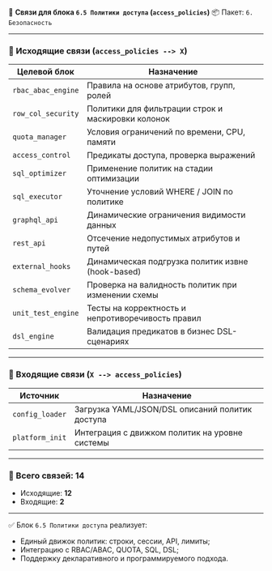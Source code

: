 🔐 **Связи для блока `6.5 Политики доступа` (`access_policies`)**
📦 Пакет: `6. Безопасность`

---

### 🔻 Исходящие связи (`access_policies --> X`)

| Целевой блок       | Назначение                                         |
| ------------------ | -------------------------------------------------- |
| `rbac_abac_engine` | Правила на основе атрибутов, групп, ролей          |
| `row_col_security` | Политики для фильтрации строк и маскировки колонок |
| `quota_manager`    | Условия ограничений по времени, CPU, памяти        |
| `access_control`   | Предикаты доступа, проверка выражений              |
| `sql_optimizer`    | Применение политик на стадии оптимизации           |
| `sql_executor`     | Уточнение условий WHERE / JOIN по политике         |
| `graphql_api`      | Динамические ограничения видимости данных          |
| `rest_api`         | Отсечение недопустимых атрибутов и путей           |
| `external_hooks`   | Динамическая подгрузка политик извне (hook-based)  |
| `schema_evolver`   | Проверка на валидность политик при изменении схемы |
| `unit_test_engine` | Тесты на корректность и непротиворечивость правил  |
| `dsl_engine`       | Валидация предикатов в бизнес DSL-сценариях        |

---

### 🔺 Входящие связи (`X --> access_policies`)

| Источник        | Назначение                                      |
| --------------- | ----------------------------------------------- |
| `config_loader` | Загрузка YAML/JSON/DSL описаний политик доступа |
| `platform_init` | Интеграция с движком политик на уровне системы  |

---

### 🧩 Всего связей: **14**

* Исходящие: **12**
* Входящие: **2**

---

✅ Блок `6.5 Политики доступа` реализует:

* Единый движок политик: строки, сессии, API, лимиты;
* Интеграцию с RBAC/ABAC, QUOTA, SQL, DSL;
* Поддержку декларативного и программируемого подхода.
